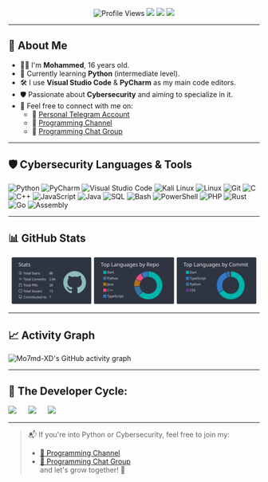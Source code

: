 <!-- Profile views & Telegram -->
<p align="center">
  <img src="https://komarev.com/ghpvc/?username=Mo7md-XD&style=flat&color=orange&label=PROFILE+VIEWS" alt="Profile Views">
  <a href="https://t.me/Mohammed_Jalambo"><img src="https://img.shields.io/badge/My_Telegram-blue?style=flat&logo=telegram"></a>
  <a href="https://t.me/ProgrammingHub_Channel"><img src="https://img.shields.io/badge/Programming_Channel-28A745?style=flat&logo=telegram&logoColor=white"></a>
  <a href="https://t.me/ProgrammingChatGroup"><img src="https://img.shields.io/badge/Programming_Chat_Group-FFA500?style=flat&logo=telegram&logoColor=white"></a>
</p>

---

## 👋 About Me

- 🧑‍💻 I'm **Mohammed**, 16 years old.
- 🐍 Currently learning **Python** (intermediate level).
- 🛠️ I use **Visual Studio Code** & **PyCharm** as my main code editors.
- 🛡️ Passionate about **Cybersecurity** and aiming to specialize in it.
- 💬 Feel free to connect with me on:
  - 📱 [Personal Telegram Account](https://t.me/Mohammed_Jalambo)
  - 📢 [Programming Channel](https://t.me/ProgrammingHub_Channel)
  - 👥 [Programming Chat Group](https://t.me/ProgrammingChatGroup)

---

## 🛡️ Cybersecurity Languages & Tools

![Python](https://img.shields.io/badge/Python-FFD43B?style=flat&logo=python&logoColor=darkgreen)
![PyCharm](https://img.shields.io/badge/PyCharm-000000?style=flat&logo=pycharm&logoColor=white)
![Visual Studio Code](https://img.shields.io/badge/VS_Code-0078D7?style=flat&logo=visual-studio-code&logoColor=white)
![Kali Linux](https://img.shields.io/badge/Kali_Linux-557C94?style=flat&logo=kali-linux&logoColor=white)
![Linux](https://img.shields.io/badge/Linux-FCC624?style=flat&logo=linux&logoColor=black)
![Git](https://img.shields.io/badge/Git-F05032?style=flat&logo=git&logoColor=white)
![C](https://img.shields.io/badge/C-00599C?style=flat&logo=c&logoColor=white)
![C++](https://img.shields.io/badge/C++-00599C?style=flat&logo=c%2B%2B&logoColor=white)
![JavaScript](https://img.shields.io/badge/JavaScript-323330?style=flat&logo=javascript&logoColor=F7DF1E)
![Java](https://img.shields.io/badge/Java-ED8B00?style=flat&logo=java&logoColor=white)
![SQL](https://img.shields.io/badge/SQL-4479A1?style=flat&logo=mysql&logoColor=white)
![Bash](https://img.shields.io/badge/Bash-4EAA25?style=flat&logo=GNU%20Bash&logoColor=white)
![PowerShell](https://img.shields.io/badge/PowerShell-5391FE?style=flat&logo=powershell&logoColor=white)
![PHP](https://img.shields.io/badge/PHP-777BB4?style=flat&logo=php&logoColor=white)
![Rust](https://img.shields.io/badge/Rust-000000?style=flat&logo=rust&logoColor=white)
![Go](https://img.shields.io/badge/Go-00ADD8?style=flat&logo=go&logoColor=white)
![Assembly](https://img.shields.io/badge/Assembly-6E4C13?style=flat&logo=assemblyscript&logoColor=white)

---

## 📊 GitHub Stats
<p align="center">
  <img src="https://raw.githubusercontent.com/SP-XD/profile-summary-cards/master/profile-summary-card-output/nord_dark/3-stats.svg" width="32%">
  <img src="https://raw.githubusercontent.com/SP-XD/profile-summary-cards/master/profile-summary-card-output/nord_dark/1-repos-per-language.svg" width="32%">
  <img src="https://raw.githubusercontent.com/SP-XD/profile-summary-cards/master/profile-summary-card-output/nord_dark/2-most-commit-language.svg" width="32%">
</p>

---

## 📈 Activity Graph
![Mo7md-XD's GitHub activity graph](https://github-readme-activity-graph.vercel.app/graph?username=Mo7md-XD&theme=react-dark)

---

## 🔄 The Developer Cycle:
<img src="https://raw.githubusercontent.com/Tarikul-Islam-Anik/Animated-Fluent-Emojis/master/Emojis/Smilies/Face%20with%20Spiral%20Eyes.png" width="10%">
&nbsp;&nbsp;&nbsp;&nbsp;
<img src="https://raw.githubusercontent.com/Tarikul-Islam-Anik/Animated-Fluent-Emojis/master/Emojis/Smilies/Relieved%20Face.png" width="10%">
&nbsp;&nbsp;&nbsp;&nbsp;
<img src="https://raw.githubusercontent.com/Tarikul-Islam-Anik/Animated-Fluent-Emojis/master/Emojis/Smilies/Astonished%20Face.png" width="10%">

---

> 📬 If you're into Python or Cybersecurity, feel free to join my:
> - [📢 Programming Channel](https://t.me/ProgrammingHub_Channel)
> - [👥 Programming Chat Group](https://t.me/ProgrammingChatGroup)  
> and let's grow together! 💬
